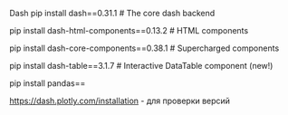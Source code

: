 Dash
pip install dash==0.31.1 # The core dash backend

pip install dash-html-components==0.13.2 # HTML components

pip install dash-core-components==0.38.1 # Supercharged components

pip install dash-table==3.1.7 # Interactive DataTable component (new!)

pip install pandas==

https://dash.plotly.com/installation - для проверки версий

